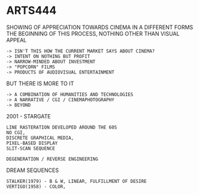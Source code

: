 # ARTS444

SHOWING OF APPRECIATION TOWARDS CINEMA IN A DIFFERENT FORMS
THE BEGINNING OF THIS PROCESS, NOTHING OTHER THAN VISUAL APPEAL

	-> ISN'T THIS HOW THE CURRENT MARKET SAYS ABOUT CINEMA?
	-> INTENT ON NOTHING BUT PROFIT
	-> NARROW-MINDED ABOUT INVESTMENT
	-> "POPCORN" FILMS
	-> PRODUCTS OF AUDIOVISUAL ENTERTAINMENT

BUT THERE IS MORE TO IT

	-> A COMBINATION OF HUMANITIES AND TECHNOLOGIES
	-> A NARRATIVE / CGI / CINEMAPHOTOGRAPHY
	-> BEYOND

2001 - STARGATE

	LINE RASTERATION DEVELOPED AROUND THE 60S
	NO CGI,
	DISCRETE GRAPHICAL MEDIA,
	PIXEL-BASED DISPLAY
	SLIT-SCAN SEQUENCE

	DEGENERATION / REVERSE ENGINEERING

DREAM SEQUENCES

	STALKER(1979) - B & W, LINEAR, FULFILLMENT OF DESIRE
	VERTIGO(1958) - COLOR,
